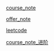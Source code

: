 [course_note](https://github.com/1273545169/leetcode-offer_note-course_note/blob/main/course_note.md)

[offer_note](https://github.com/1273545169/leetcode-offer_note-course_note/blob/main/offer_note.md)

[leetcode](https://github.com/1273545169/leetcode-offer_note-course_note/blob/main/leetcode.md)

[course_note_进阶](https://github.com/1273545169/leetcode-offer_note-course_note/blob/main/course_note_%E8%BF%9B%E9%98%B6.md)
